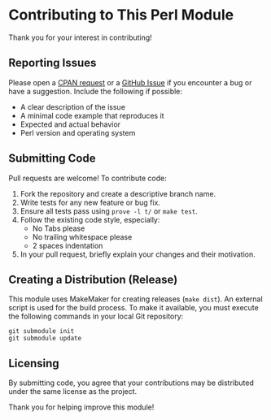 # Contributing to This Perl Module

Thank you for your interest in contributing!

## Reporting Issues

Please open a
[CPAN request](https://rt.cpan.org/NoAuth/Bugs.html?Dist=Text-Table-Read-RelationOn-Tiny)
or a
[GitHub Issue](https://github.com/AAHAZRED/perl-Text-Table-Read-RelationOn-Tiny/issues)
if you encounter a bug or have a suggestion.
Include the following if possible:

- A clear description of the issue
- A minimal code example that reproduces it
- Expected and actual behavior
- Perl version and operating system

## Submitting Code

Pull requests are welcome! To contribute code:

1. Fork the repository and create a descriptive branch name.
2. Write tests for any new feature or bug fix.
3. Ensure all tests pass using `prove -l t/` or `make test`.
4. Follow the existing code style, especially:
   - No Tabs please
   - No trailing whitespace please
   - 2 spaces indentation
5. In your pull request, briefly explain your changes and their motivation.


## Creating a Distribution (Release)

This module uses MakeMaker for creating releases (`make dist`).
An external script is used for the build process.
To make it available, you must execute the following commands in your local Git repository:

    git submodule init
    git submodule update


## Licensing

By submitting code, you agree that your contributions may be distributed under the same license as the project.

Thank you for helping improve this module!
